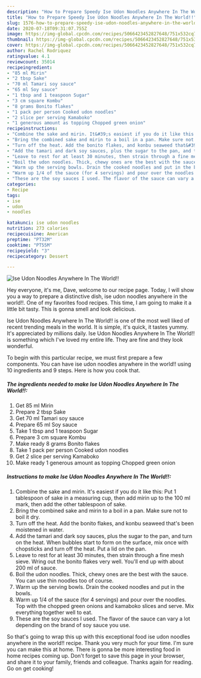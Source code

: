 ```yaml
---
description: "How to Prepare Speedy Ise Udon Noodles Anywhere In The World!!"
title: "How to Prepare Speedy Ise Udon Noodles Anywhere In The World!!"
slug: 1576-how-to-prepare-speedy-ise-udon-noodles-anywhere-in-the-world
date: 2020-07-18T09:31:07.755Z
image: https://img-global.cpcdn.com/recipes/5066423452827648/751x532cq70/ise-udon-noodles-anywhere-in-the-world-recipe-main-photo.jpg
thumbnail: https://img-global.cpcdn.com/recipes/5066423452827648/751x532cq70/ise-udon-noodles-anywhere-in-the-world-recipe-main-photo.jpg
cover: https://img-global.cpcdn.com/recipes/5066423452827648/751x532cq70/ise-udon-noodles-anywhere-in-the-world-recipe-main-photo.jpg
author: Rachel Rodriquez
ratingvalue: 4.1
reviewcount: 35014
recipeingredient:
- "85 ml Mirin"
- "2 tbsp Sake"
- "70 ml Tamari soy sauce"
- "65 ml Soy sauce"
- "1 tbsp and 1 teaspoon Sugar"
- "3 cm square Kombu"
- "8 grams Bonito flakes"
- "1 pack per person Cooked udon noodles"
- "2 slice per serving Kamaboko"
- "1 generous amount as topping Chopped green onion"
recipeinstructions:
- "Combine the sake and mirin. It&#39;s easiest if you do it like this: Put 1 tablespoon of sake in a measuring cup, then add mirin up to the 100 ml mark, then add the other tablespoon of sake."
- "Bring the combined sake and mirin to a boil in a pan. Make sure not to boil it dry."
- "Turn off the heat. Add the bonito flakes, and konbu seaweed that&#39;s been moistened in water."
- "Add the tamari and dark soy sauces, plus the sugar to the pan, and turn on the heat. When bubbles start to form on the surface, mix once with chopsticks and turn off the heat. Put a lid on the pan."
- "Leave to rest for at least 30 minutes, then strain through a fine mesh sieve. Wring out the bonito flakes very well. You&#39;ll end up with about 200 ml of sauce."
- "Boil the udon noodles. Thick, chewy ones are the best with the sauce. You can use thin noodles too of course."
- "Warm up the serving bowls. Drain the cooked noodles and put in the bowls."
- "Warm up 1/4 of the sauce (for 4 servings) and pour over the noodles. Top with the chopped green onions and kamaboko slices and serve. Mix everything together well to eat."
- "These are the soy sauces I used. The flavor of the sauce can vary a lot depending on the brand of soy sauce you use."
categories:
- Recipe
tags:
- ise
- udon
- noodles

katakunci: ise udon noodles 
nutrition: 273 calories
recipecuisine: American
preptime: "PT32M"
cooktime: "PT55M"
recipeyield: "3"
recipecategory: Dessert

---
```



![Ise Udon Noodles Anywhere In The World!!](https://img-global.cpcdn.com/recipes/5066423452827648/751x532cq70/ise-udon-noodles-anywhere-in-the-world-recipe-main-photo.jpg)

Hey everyone, it's me, Dave, welcome to our recipe page. Today, I will show you a way to prepare a distinctive dish, ise udon noodles anywhere in the world!!. One of my favorites food recipes. This time, I am going to make it a little bit tasty. This is gonna smell and look delicious.



Ise Udon Noodles Anywhere In The World!! is one of the most well liked of recent trending meals in the world. It is simple, it's quick, it tastes yummy. It's appreciated by millions daily. Ise Udon Noodles Anywhere In The World!! is something which I've loved my entire life. They are fine and they look wonderful.


To begin with this particular recipe, we must first prepare a few components. You can have ise udon noodles anywhere in the world!! using 10 ingredients and 9 steps. Here is how you cook that.

<!--inarticleads1-->

##### The ingredients needed to make Ise Udon Noodles Anywhere In The World!!:

1. Get 85 ml Mirin
1. Prepare 2 tbsp Sake
1. Get 70 ml Tamari soy sauce
1. Prepare 65 ml Soy sauce
1. Take 1 tbsp and 1 teaspoon Sugar
1. Prepare 3 cm square Kombu
1. Make ready 8 grams Bonito flakes
1. Take 1 pack per person Cooked udon noodles
1. Get 2 slice per serving Kamaboko
1. Make ready 1 generous amount as topping Chopped green onion




<!--inarticleads2-->

##### Instructions to make Ise Udon Noodles Anywhere In The World!!:

1. Combine the sake and mirin. It&#39;s easiest if you do it like this: Put 1 tablespoon of sake in a measuring cup, then add mirin up to the 100 ml mark, then add the other tablespoon of sake.
1. Bring the combined sake and mirin to a boil in a pan. Make sure not to boil it dry.
1. Turn off the heat. Add the bonito flakes, and konbu seaweed that&#39;s been moistened in water.
1. Add the tamari and dark soy sauces, plus the sugar to the pan, and turn on the heat. When bubbles start to form on the surface, mix once with chopsticks and turn off the heat. Put a lid on the pan.
1. Leave to rest for at least 30 minutes, then strain through a fine mesh sieve. Wring out the bonito flakes very well. You&#39;ll end up with about 200 ml of sauce.
1. Boil the udon noodles. Thick, chewy ones are the best with the sauce. You can use thin noodles too of course.
1. Warm up the serving bowls. Drain the cooked noodles and put in the bowls.
1. Warm up 1/4 of the sauce (for 4 servings) and pour over the noodles. Top with the chopped green onions and kamaboko slices and serve. Mix everything together well to eat.
1. These are the soy sauces I used. The flavor of the sauce can vary a lot depending on the brand of soy sauce you use.




So that's going to wrap this up with this exceptional food ise udon noodles anywhere in the world!! recipe. Thank you very much for your time. I'm sure you can make this at home. There is gonna be more interesting food in home recipes coming up. Don't forget to save this page in your browser, and share it to your family, friends and colleague. Thanks again for reading. Go on get cooking!
